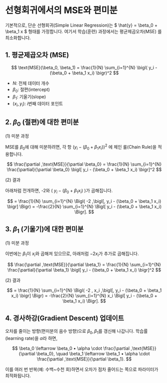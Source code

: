 # 선형회귀에서의 MSE와 편미분

기본적으로, 단순 선형회귀(Simple Linear Regression)는
$ \hat{y} = \beta_0 + \beta_1 x $
형태를 가정합니다. 여기서 학습(훈련) 과정에서는 평균제곱오차(MSE) 를 최소화합니다.

## 1. 평균제곱오차 (MSE)

$$
\text{MSE}(\beta_0, \beta_1)
= \frac{1}{N} \sum_{i=1}^{N}
\bigl(
y_i - (\beta_0 + \beta_1 x_i)
\bigr)^2
$$

- $N$: 전체 데이터 개수
- $\beta_0$: 절편(intercept)
- $\beta_1$: 기울기(slope)
- $(x_i, y_i)$: $i$번째 데이터 포인트

## 2. $\beta_0$ (절편)에 대한 편미분

(1) 미분 과정

MSE를 $\beta_0$에 대해 미분하려면, 각 항
$\bigl(y_i - (\beta_0 + \beta_1 x_i)\bigr)^2$
에 체인 룰(Chain Rule)을 적용합니다.

$$
\frac{\partial ,\text{MSE}}{\partial \beta_0}
= \frac{1}{N} \sum_{i=1}^{N}
\frac{\partial}{\partial \beta_0}
\bigl[
y_i - (\beta_0 + \beta_1 x_i)
\bigr]^2
$$

(2) 결과

아래처럼 전개하면, -2와 ( $y_i - (\beta_0 + \beta_1 x_i)$ )가 곱해집니다.

$$
= \frac{1}{N} \sum_{i=1}^{N}
\Bigl(
-2 ,\bigl[, y_i - (\beta_0 + \beta_1 x_i) \bigr]
\Bigr)
= -\frac{2}{N} \sum_{i=1}^{N}
\Bigl[
y_i - (\beta_0 + \beta_1 x_i)
\Bigr].
$$

## 3. $\beta_1$ (기울기)에 대한 편미분

(1) 미분 과정

이번에는 $\beta_1$이 $x_i$와 곱해져 있으므로, 아래처럼 $-2x_i$가 추가로 곱해집니다.

$$
\frac{\partial ,\text{MSE}}{\partial \beta_1}
= \frac{1}{N} \sum_{i=1}^{N}
\frac{\partial}{\partial \beta_1}
\bigl[
y_i - (\beta_0 + \beta_1 x_i)
\bigr]^2
$$

(2) 결과

$$
= \frac{1}{N} \sum_{i=1}^{N}
\Bigl(
-2 , x_i ,\bigl[, y_i - (\beta_0 + \beta_1 x_i) \bigr]
\Bigr)
= -\frac{2}{N} \sum_{i=1}^{N}
x_i \Bigl[
y_i - (\beta_0 + \beta_1 x_i)
\Bigr].
$$

## 4. 경사하강(Gradient Descent) 업데이트

오차를 줄이는 방향(편미분의 음수 방향)으로 $\beta_0, \beta_1$를 갱신해 나갑니다.
학습률(learning rate)을 $\alpha$라 하면,

$$
\beta_0 \leftarrow \beta_0
	•	\alpha \cdot \frac{\partial ,\text{MSE}}{\partial \beta_0},
\quad
\beta_1 \leftarrow \beta_1
	•	\alpha \cdot \frac{\partial ,\text{MSE}}{\partial \beta_1}.
$$

이를 여러 번 반복(예: 수백~수천 회)하면서 오차가 점차 줄어드는 쪽으로 파라미터가 최적화됩니다.

